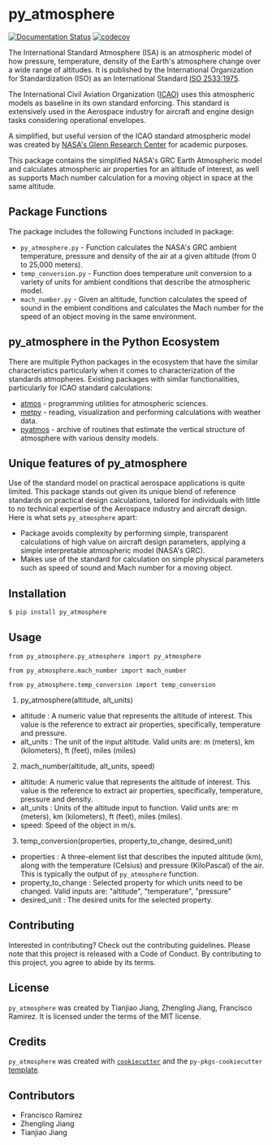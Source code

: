 # py_atmosphere

[![Documentation Status](https://readthedocs.org/projects/py_atmosphere/badge/?version=latest)](https://py-atmosphere.readthedocs.io/en/latest/)
[![codecov](https://codecov.io/gh/UBC-MDS/py_atmosphere/graph/badge.svg?token=0KMZ9OEBGI)](https://app.codecov.io/gh/UBC-MDS/py_atmosphere)


The International Standard Atmosphere (ISA) is an atmospheric model of how pressure, temperature, density of the Earth's atmosphere change over a wide range of altitudes. It is published by the International Organization for Standardization (ISO) as an International Standard [ISO 2533:1975](https://www.iso.org/standard/7472.html).

The International Civil Aviation Organization ([ICAO](https://www.icao.int/Pages/default.aspx)) uses this atmospheric models as baseline in its own standard enforcing. This standard is extensively used in the Aerospace industry for aircraft and engine design tasks considering operational envelopes.

A simplified, but useful version of the ICAO standard atmospheric model was created by [NASA's Glenn Research Center](https://www.grc.nasa.gov/www/k-12/airplane/atmosmet.html#:~:text=In%20the%20troposphere%2C%20the%20temperature,atmosphere%20model%20is%20also%20available) for academic purposes.

This package contains the simplified NASA's GRC Earth Atmospheric model and calculates atmospheric air properties for an altitude of interest, as well as supports Mach number calculation for a moving object in space at the same altitude.

## Package Functions

The package includes the following Functions included in package:

- `py_atmosphere.py` - Function calculates the NASA's GRC ambient temperature, pressure and density of the air at a given altitude (from 0 to 25,000 meters).
- `temp_conversion.py` -  Function does temperature unit conversion to a variety of units for ambient conditions that describe the atmospheric model.
- `mach_number.py` - Given an altitude, function calculates the speed of sound in the embient conditions and calculates the Mach number for the speed of an object moving in the same environment.

## py_atmosphere in the Python Ecosystem

There are multiple Python packages in the ecosystem that have the similar characteristics particularly when it comes to characterization of the standards atmopheres. Existing packages with similar functionalities, particularly for ICAO standard calculations:

- [atmos](https://pypi.org/project/atmos/) - programming utilities for atmospheric sciences.
- [metpy](https://pypi.org/project/MetPy/) - reading, visualization and performing calculations with weather data.
- [pyatmos](https://pypi.org/project/pyatmos/) - archive of routines that estimate the vertical structure of atmosphere with various density models.

## Unique features of py_atmosphere

Use of the standard model on practical aerospace applications is quite limited. This package stands out given its unique blend of reference standards on practical design calculations, tailored for individuals with little to no technical expertise of the Aerospace industry and aircraft design. Here is what sets `py_atmosphere` apart:

- Package avoids complexity by performing simple, transparent calculations of high value on aircraft design parameters, applying a simple interpretable atmospheric model (NASA's GRC).
- Makes use of the standard for calculation on simple physical parameters such as speed of sound and Mach number for a moving object.

## Installation

```bash
$ pip install py_atmosphere
```

## Usage

`from py_atmosphere.py_atmosphere import py_atmosphere`

`from py_atmosphere.mach_number import mach_number`

`from py_atmosphere.temp_conversion import temp_conversion`

1. py_atmosphere(altitude, alt_units)

- altitude :  A numeric value that represents the altitude of interest. This value is the reference to extract air properties, specifically, temperature and pressure.
- alt_units : The unit of the input altitude. Valid units are: m (meters), km (kilometers), ft (feet), miles (miles)

2. mach_number(altitude, alt_units, speed)
- altitude: A numeric value that represents the altitude of interest. This value is the reference to extract air properties, specifically, temperature, pressure and density.
- alt_units : Units of the altitude input to function. Valid units are: m (meters), km (kilometers), ft (feet), miles (miles).
- speed: Speed of the object in m/s.

3. temp_conversion(properties, property_to_change, desired_unit)
- properties : A three-element list that describes the inputed altitude (km), along with the temperature (Celsius) and pressure (KiloPascal) of the air. This is typically the output of `py_atmosphere` function. 
- property_to_change :  Selected property for which units need to be changed. Valid inputs are: "altitude", "temperature", "pressure"
- desired_unit : The desired units for the selected property.





## Contributing

Interested in contributing? Check out the contributing guidelines. Please note that this project is released with a Code of Conduct. By contributing to this project, you agree to abide by its terms.

## License

`py_atmosphere` was created by Tianjiao Jiang, Zhengling Jiang, Francisco Ramirez. It is licensed under the terms of the MIT license.

## Credits

`py_atmosphere` was created with [`cookiecutter`](https://cookiecutter.readthedocs.io/en/latest/) and the `py-pkgs-cookiecutter` [template](https://github.com/py-pkgs/py-pkgs-cookiecutter).

## Contributors 

- Francisco Ramirez
- Zhengling Jiang 
- Tianjiao Jiang
